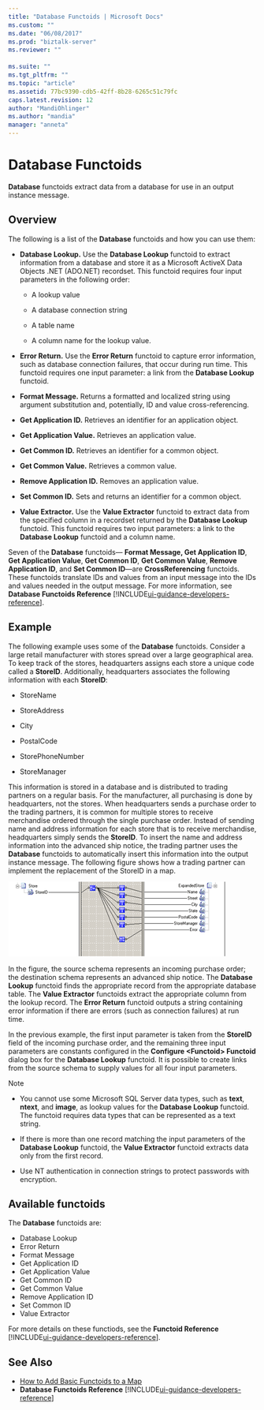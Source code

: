 ```yaml
---
title: "Database Functoids | Microsoft Docs"
ms.custom: ""
ms.date: "06/08/2017"
ms.prod: "biztalk-server"
ms.reviewer: ""

ms.suite: ""
ms.tgt_pltfrm: ""
ms.topic: "article"
ms.assetid: 77bc9390-cdb5-42ff-8b28-6265c51c79fc
caps.latest.revision: 12
author: "MandiOhlinger"
ms.author: "mandia"
manager: "anneta"
---
```

# Database Functoids
**Database** functoids extract data from a database for use in an output instance message. 

## Overview
The following is a list of the **Database** functoids and how you can use them:  
  
-   **Database Lookup.** Use the **Database Lookup** functoid to extract information from a database and store it as a Microsoft ActiveX Data Objects .NET (ADO.NET) recordset. This functoid requires four input parameters in the following order:  
  
    -   A lookup value  
  
    -   A database connection string  
  
    -   A table name  
  
    -   A column name for the lookup value.  
  
-   **Error Return.** Use the **Error Return** functoid to capture error information, such as database connection failures, that occur during run time. This functoid requires one input parameter: a link from the **Database Lookup** functoid.  
  
-   **Format Message.** Returns a formatted and localized string using argument substitution and, potentially, ID and value cross-referencing.  
  
-   **Get Application ID.** Retrieves an identifier for an application object.  
  
-   **Get Application Value.** Retrieves an application value.  
  
-   **Get Common ID.** Retrieves an identifier for a common object.  
  
-   **Get Common Value.** Retrieves a common value.  
  
-   **Remove Application ID.** Removes an application value.  
  
-   **Set Common ID.** Sets and returns an identifier for a common object.  
  
-   **Value Extractor.** Use the **Value Extractor** functoid to extract data from the specified column in a recordset returned by the **Database Lookup** functoid. This functoid requires two input parameters: a link to the **Database Lookup** functoid and a column name.  
  
 Seven of the **Database** functoids— **Format Message, Get Application ID**, **Get Application Value**, **Get Common ID**, **Get Common Value**, **Remove Application ID**, and **Set Common ID**—are **CrossReferencing** functoids. These functoids translate IDs and values from an input message into the IDs and values needed in the output message. For more information, see **Database Functoids Reference** [!INCLUDE[ui-guidance-developers-reference](../includes/ui-guidance-developers-reference.md)]. 

## Example  
 The following example uses some of the **Database** functoids. Consider a large retail manufacturer with stores spread over a large geographical area. To keep track of the stores, headquarters assigns each store a unique code called a **StoreID**. Additionally, headquarters associates the following information with each **StoreID**:  
  
-   StoreName  
  
-   StoreAddress  
  
-   City  
  
-   PostalCode  
  
-   StorePhoneNumber  
  
-   StoreManager  
  
 This information is stored in a database and is distributed to trading partners on a regular basis. For the manufacturer, all purchasing is done by headquarters, not the stores. When headquarters sends a purchase order to the trading partners, it is common for multiple stores to receive merchandise ordered through the single purchase order. Instead of sending name and address information for each store that is to receive merchandise, headquarters simply sends the **StoreID**. To insert the name and address information into the advanced ship notice, the trading partner uses the **Database** functoids to automatically insert this information into the output instance message. The following figure shows how a trading partner can implement the replacement of the StoreID in a map.  
  
 ![Map showing  different database functoids.](../core/media/origdbfunctoids.gif "origdbfunctoids")  
  
 In the figure, the source schema represents an incoming purchase order; the destination schema represents an advanced ship notice. The **Database Lookup** functoid finds the appropriate record from the appropriate database table. The **Value Extractor** functoids extract the appropriate column from the lookup record. The **Error Return** functoid outputs a string containing error information if there are errors (such as connection failures) at run time.  
  
 In the previous example, the first input parameter is taken from the **StoreID** field of the incoming purchase order, and the remaining three input parameters are constants configured in the **Configure \<Functoid> Functoid** dialog box for the **Database Lookup** functoid. It is possible to create links from the source schema to supply values for all four input parameters.  
  
> [!NOTE]
>  * You cannot use some Microsoft SQL Server data types, such as **text**, **ntext**, and **image**, as lookup values for the **Database Lookup** functoid. The functoid requires data types that can be represented as a text string.  
>
>  * If there is more than one record matching the input parameters of the **Database Lookup** functoid, the **Value Extractor** functoid extracts data only from the first record.  
>
>  * Use NT authentication in connection strings to protect passwords with encryption.  

## Available functoids  
 The **Database** functoids are: 

* Database Lookup
* Error Return
* Format Message
* Get Application ID
* Get Application Value
* Get Common ID
* Get Common Value
* Remove Application ID
* Set Common ID
* Value Extractor

For more details on these functiods, see the **Functoid Reference** [!INCLUDE[ui-guidance-developers-reference](../includes/ui-guidance-developers-reference.md)].

## See Also  
-  [How to Add Basic Functoids to a Map](../core/how-to-add-basic-functoids-to-a-map.md)   
-  **Database Functoids Reference** [!INCLUDE[ui-guidance-developers-reference](../includes/ui-guidance-developers-reference.md)]